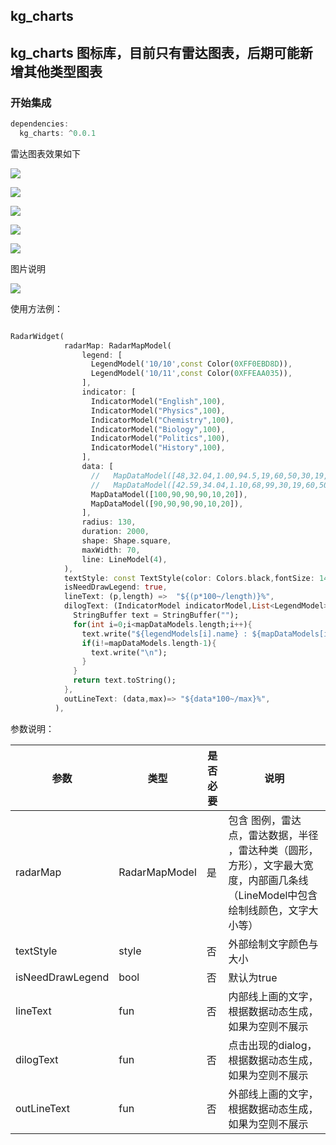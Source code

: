 ## kg_charts
## kg_charts 图标库，目前只有雷达图表，后期可能新增其他类型图表

### 开始集成

```dart
dependencies:
  kg_charts: ^0.0.1
```

雷达图表效果如下

![](art/img1.jpg)

![](art/img2.jpg)

![](art/img3.jpg)

![](art/img4.jpg)

![](art/img5.jpg)

图片说明

![](art/img1.jpg)

使用方法例：

```dart

RadarWidget(
            radarMap: RadarMapModel(
                legend: [
                  LegendModel('10/10',const Color(0XFF0EBD8D)),
                  LegendModel('10/11',const Color(0XFFEAA035)),
                ],
                indicator: [
                  IndicatorModel("English",100),
                  IndicatorModel("Physics",100),
                  IndicatorModel("Chemistry",100),
                  IndicatorModel("Biology",100),
                  IndicatorModel("Politics",100),
                  IndicatorModel("History",100),
                ],
                data: [
                  //   MapDataModel([48,32.04,1.00,94.5,19,60,50,30,19,60,50]),
                  //   MapDataModel([42.59,34.04,1.10,68,99,30,19,60,50,19,30]),
                  MapDataModel([100,90,90,90,10,20]),
                  MapDataModel([90,90,90,90,10,20]),
                ],
                radius: 130,
                duration: 2000,
                shape: Shape.square,
                maxWidth: 70,
                line: LineModel(4),
            ),
            textStyle: const TextStyle(color: Colors.black,fontSize: 14),
            isNeedDrawLegend: true,
            lineText: (p,length) =>  "${(p*100~/length)}%",
            dilogText: (IndicatorModel indicatorModel,List<LegendModel> legendModels,List<double> mapDataModels) {
              StringBuffer text = StringBuffer("");
              for(int i=0;i<mapDataModels.length;i++){
                text.write("${legendModels[i].name} : ${mapDataModels[i].toString()}");
                if(i!=mapDataModels.length-1){
                  text.write("\n");
                }
              }
              return text.toString();
            },
            outLineText: (data,max)=> "${data*100~/max}%",
          ),

```

参数说明：

| 参数 | 类型 | 是否必要 | 说明
|--|--|--|--|
| radarMap| RadarMapModel| 是| 包含 图例，雷达点，雷达数据，半径 ，雷达种类（圆形，方形），文字最大宽度，内部画几条线（LineModel中包含绘制线颜色，文字大小等）  |
| textStyle | style | 否 | 外部绘制文字颜色与大小 |
|isNeedDrawLegend  | bool  |  否 | 默认为true |
| lineText | fun | 否  | 内部线上画的文字，根据数据动态生成，如果为空则不展示 |
|dilogText  |  fun | 否  | 点击出现的dialog，根据数据动态生成，如果为空则不展示 |
| outLineText | fun  | 否  | 外部线上画的文字，根据数据动态生成，如果为空则不展示 |
